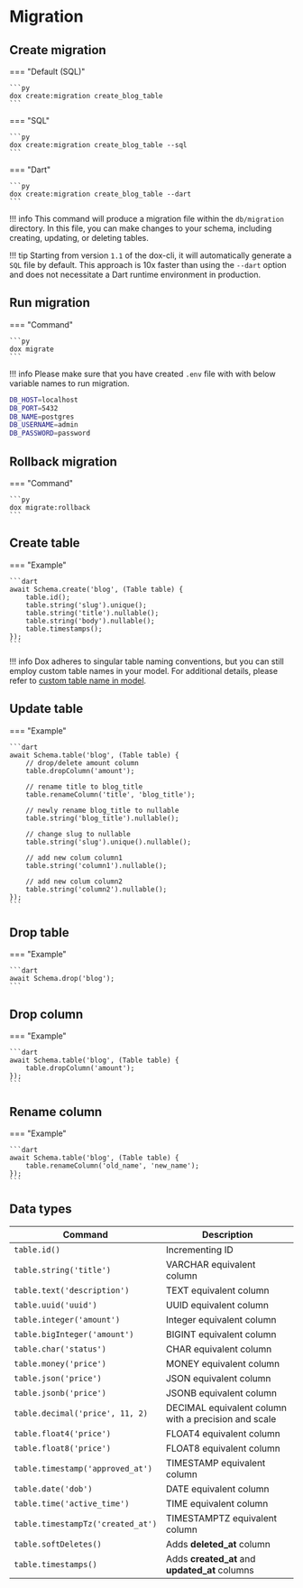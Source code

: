 # Migration

## Create migration

=== "Default (SQL)"

    ```py
    dox create:migration create_blog_table
    ```

=== "SQL"

    ```py
    dox create:migration create_blog_table --sql
    ```

=== "Dart"

    ```py
    dox create:migration create_blog_table --dart
    ```

!!! info
    This command will produce a migration file within the `db/migration` directory. In this file, you can make changes to your schema, including creating, updating, or deleting tables.

!!! tip
    Starting from version `1.1` of the dox-cli, it will automatically generate a `SQL` file by default. This approach is 10x faster than using the `--dart` option and does not necessitate a Dart runtime environment in production.

## Run migration

=== "Command"

    ```py
    dox migrate
    ```

!!! info
    Please make sure that you have created `.env` file with with below variable names to run migration.

```bash
DB_HOST=localhost
DB_PORT=5432
DB_NAME=postgres
DB_USERNAME=admin
DB_PASSWORD=password
```

## Rollback migration

=== "Command"

    ```py
    dox migrate:rollback
    ```

## Create table

=== "Example"

    ```dart
    await Schema.create('blog', (Table table) {
        table.id();
        table.string('slug').unique();
        table.string('title').nullable();
        table.string('body').nullable();
        table.timestamps();
    });
    ```

!!! info
    Dox adheres to singular table naming conventions, but you can still employ custom table names in your model. For additional details, please refer to [custom table name in model](model/index.md/#doxmodel-options).


## Update table

=== "Example"

    ```dart
    await Schema.table('blog', (Table table) {
        // drop/delete amount column
        table.dropColumn('amount');
        
        // rename title to blog_title
        table.renameColumn('title', 'blog_title');
        
        // newly rename blog_title to nullable
        table.string('blog_title').nullable(); 
        
        // change slug to nullable
        table.string('slug').unique().nullable(); 
        
        // add new colum column1
        table.string('column1').nullable(); 
        
        // add new colum column2
        table.string('column2').nullable(); 
    });
    ```

## Drop table

=== "Example"

    ```dart
    await Schema.drop('blog');
    ```

## Drop column


=== "Example"

    ```dart
    await Schema.table('blog', (Table table) {
        table.dropColumn('amount');
    });
    ```

## Rename column


=== "Example"

    ```dart
    await Schema.table('blog', (Table table) {
        table.renameColumn('old_name', 'new_name');
    });
    ```

## Data types

| Command                           | Description                                          |
| --------------------------------- | ---------------------------------------------------- |
| `table.id()`                      | Incrementing ID                                      |
| `table.string('title')`           | VARCHAR equivalent column                            |
| `table.text('description')`       | TEXT equivalent column                               |
| `table.uuid('uuid')`              | UUID equivalent column                               |
| `table.integer('amount')`         | Integer equivalent column                            |
| `table.bigInteger('amount')`      | BIGINT equivalent column                             |
| `table.char('status')`            | CHAR equivalent column                               |
| `table.money('price')`            | MONEY equivalent column                              |
| `table.json('price')`             | JSON equivalent column                               |
| `table.jsonb('price')`            | JSONB equivalent column                              |
| `table.decimal('price', 11, 2)`   | DECIMAL equivalent column with a precision and scale |
| `table.float4('price')`           | FLOAT4 equivalent column                             |
| `table.float8('price')`           | FLOAT8 equivalent column                             |
| `table.timestamp('approved_at')`  | TIMESTAMP equivalent column                          |
| `table.date('dob')`               | DATE equivalent column                               |
| `table.time('active_time')`       | TIME equivalent column                               |
| `table.timestampTz('created_at')` | TIMESTAMPTZ equivalent column                        |
| `table.softDeletes()`             | Adds **deleted\_at** column                          |
| `table.timestamps()`              | Adds **created\_at** and **updated\_at** columns     |
